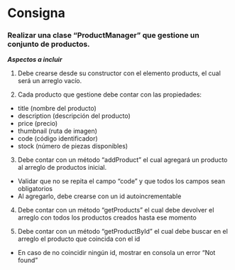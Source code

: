 # Consigna

### Realizar una clase “ProductManager” que gestione un conjunto de productos.

**_Aspectos a incluir_**

1. Debe crearse desde su constructor con el elemento products, el cual será un arreglo vacío.

2. Cada producto que gestione debe contar con las propiedades:

- title (nombre del producto)
- description (descripción del producto)
- price (precio)
- thumbnail (ruta de imagen)
- code (código identificador)
- stock (número de piezas disponibles)

3. Debe contar con un método “addProduct” el cual agregará un producto al arreglo de productos inicial.

- Validar que no se repita el campo “code” y que todos los campos sean obligatorios
- Al agregarlo, debe crearse con un id autoincrementable

4. Debe contar con un método “getProducts” el cual debe devolver el arreglo con todos los productos creados hasta ese momento

5. Debe contar con un método “getProductById” el cual debe buscar en el arreglo el producto que coincida con el id

- En caso de no coincidir ningún id, mostrar en consola un error “Not found”
